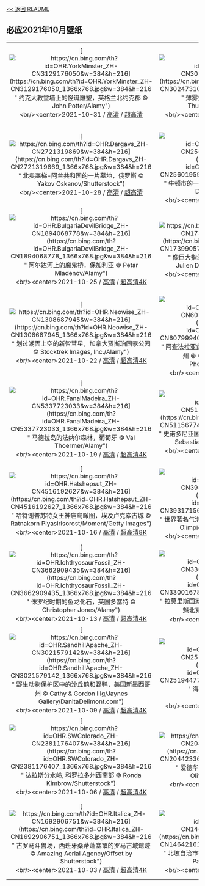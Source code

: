 [<< 返回 README](../../README.md)
## 必应2021年10月壁纸
||||
|:---:|:---:|:---:|
|[![https://cn.bing.com/th?id=OHR.YorkMinster_ZH-CN3129176050&w=384&h=216](https://cn.bing.com/th?id=OHR.YorkMinster_ZH-CN3129176050_1366x768.jpg&w=384&h=216 " &#10;约克大教堂墙上的怪诞雕塑，英格兰北约克郡&#10;© John Potter/Alamy")](https://cn.bing.com/search?q=%E7%BA%A6%E5%85%8B%E5%A4%A7%E6%95%99%E5%A0%82%E5%A2%99%E4%B8%8A%E7%9A%84%E6%80%AA%E8%AF%9E%E9%9B%95%E5%A1%91%EF%BC%8C%E8%8B%B1%E6%A0%BC%E5%85%B0%E5%8C%97%E7%BA%A6%E5%85%8B%E9%83%A1&form=hpcapt&mkt=zh-cn&filters=HpDate:"20211031_1600")<br/><center>2021-10-31 / [高清](https://cn.bing.com/th?id=OHR.YorkMinster_ZH-CN3129176050_1920x1200.jpg&w=1920&h=1200) / [超高清](https://cn.bing.com/th?id=OHR.YorkMinster_ZH-CN3129176050_UHD.jpg)<center/>|[![https://cn.bing.com/th?id=OHR.MistyForest_ZH-CN3024731044&w=384&h=216](https://cn.bing.com/th?id=OHR.MistyForest_ZH-CN3024731044_1366x768.jpg&w=384&h=216 " &#10;薄雾笼罩的松树林，越南&#10;© Thanh Thuy/Moment/Getty Images")](https://cn.bing.com/search?q=%E8%96%84%E9%9B%BE%E7%AC%BC%E7%BD%A9%E7%9A%84%E6%9D%BE%E6%A0%91%E6%9E%97%EF%BC%8C%E8%B6%8A%E5%8D%97&form=hpcapt&mkt=zh-cn&filters=HpDate:"20211030_1600")<br/><center>2021-10-30 / [高清](https://cn.bing.com/th?id=OHR.MistyForest_ZH-CN3024731044_1920x1200.jpg&w=1920&h=1200) / [超高清4K](https://cn.bing.com/th?id=OHR.MistyForest_ZH-CN3024731044_UHD.jpg&w=3840&h=2160)<center/>|[![https://cn.bing.com/th?id=OHR.UnkindnessRavens_ZH-CN2840574948&w=384&h=216](https://cn.bing.com/th?id=OHR.UnkindnessRavens_ZH-CN2840574948_1366x768.jpg&w=384&h=216 " &#10;冷漠的渡鸦们，美国阿拉斯加州&#10;© Brian Browitt Photo/Adobe Stock")](https://cn.bing.com/search?q=%E5%86%B7%E6%BC%A0%E7%9A%84%E6%B8%A1%E9%B8%A6%E4%BB%AC%EF%BC%8C%E7%BE%8E%E5%9B%BD%E9%98%BF%E6%8B%89%E6%96%AF%E5%8A%A0%E5%B7%9E&form=hpcapt&mkt=zh-cn&filters=HpDate:"20211029_1600")<br/><center>2021-10-29 / [高清](https://cn.bing.com/th?id=OHR.UnkindnessRavens_ZH-CN2840574948_1920x1200.jpg&w=1920&h=1200) / [超高清4K](https://cn.bing.com/th?id=OHR.UnkindnessRavens_ZH-CN2840574948_UHD.jpg&w=3840&h=2160)<center/>|
|[![https://cn.bing.com/th?id=OHR.Dargavs_ZH-CN2721319869&w=384&h=216](https://cn.bing.com/th?id=OHR.Dargavs_ZH-CN2721319869_1366x768.jpg&w=384&h=216 " &#10;北奥塞梯-阿兰共和国的一片墓地，俄罗斯&#10;© Yakov Oskanov/Shutterstock")](https://cn.bing.com/search?q=%E5%8C%97%E5%A5%A5%E5%A1%9E%E6%A2%AF-%E9%98%BF%E5%85%B0%E5%85%B1%E5%92%8C%E5%9B%BD%E7%9A%84%E4%B8%80%E7%89%87%E5%A2%93%E5%9C%B0%EF%BC%8C%E4%BF%84%E7%BD%97%E6%96%AF&form=hpcapt&mkt=zh-cn&filters=HpDate:"20211028_1600")<br/><center>2021-10-28 / [高清](https://cn.bing.com/th?id=OHR.Dargavs_ZH-CN2721319869_1920x1200.jpg&w=1920&h=1200) / [超高清](https://cn.bing.com/th?id=OHR.Dargavs_ZH-CN2721319869_UHD.jpg)<center/>|[![https://cn.bing.com/th?id=OHR.NewtonPumpkins_ZH-CN2560195971&w=384&h=216](https://cn.bing.com/th?id=OHR.NewtonPumpkins_ZH-CN2560195971_1366x768.jpg&w=384&h=216 " &#10;牛顿市的一片南瓜地，美国马萨诸塞州&#10;© Frank Debonis/EyeEm/Alamy")](https://cn.bing.com/search?q=%E7%89%9B%E9%A1%BF%E5%B8%82%E7%9A%84%E4%B8%80%E7%89%87%E5%8D%97%E7%93%9C%E5%9C%B0%EF%BC%8C%E7%BE%8E%E5%9B%BD%E9%A9%AC%E8%90%A8%E8%AF%B8%E5%A1%9E%E5%B7%9E&form=hpcapt&mkt=zh-cn&filters=HpDate:"20211027_1600")<br/><center>2021-10-27 / [高清](https://cn.bing.com/th?id=OHR.NewtonPumpkins_ZH-CN2560195971_1920x1200.jpg&w=1920&h=1200) / [超高清4K](https://cn.bing.com/th?id=OHR.NewtonPumpkins_ZH-CN2560195971_UHD.jpg&w=3840&h=2160)<center/>|[![https://cn.bing.com/th?id=OHR.RedFoxBlackForest_ZH-CN2253259942&w=384&h=216](https://cn.bing.com/th?id=OHR.RedFoxBlackForest_ZH-CN2253259942_1366x768.jpg&w=384&h=216 " &#10;黑林山中的赤狐，德国&#10;© Klaus Echle/Minden Pictures")](https://cn.bing.com/search?q=%E9%BB%91%E6%9E%97%E5%B1%B1%E4%B8%AD%E7%9A%84%E8%B5%A4%E7%8B%90%EF%BC%8C%E5%BE%B7%E5%9B%BD&form=hpcapt&mkt=zh-cn&filters=HpDate:"20211026_1600")<br/><center>2021-10-26 / [高清](https://cn.bing.com/th?id=OHR.RedFoxBlackForest_ZH-CN2253259942_1920x1200.jpg&w=1920&h=1200) / [超高清4K](https://cn.bing.com/th?id=OHR.RedFoxBlackForest_ZH-CN2253259942_UHD.jpg&w=3840&h=2160)<center/>|
|[![https://cn.bing.com/th?id=OHR.BulgariaDevilBridge_ZH-CN1894068778&w=384&h=216](https://cn.bing.com/th?id=OHR.BulgariaDevilBridge_ZH-CN1894068778_1366x768.jpg&w=384&h=216 " &#10;阿尔达河上的魔鬼桥，保加利亚&#10;© Petar Mladenov/Alamy")](https://cn.bing.com/search?q=%E9%98%BF%E5%B0%94%E8%BE%BE%E6%B2%B3%E4%B8%8A%E7%9A%84%E9%AD%94%E9%AC%BC%E6%A1%A5%EF%BC%8C%E4%BF%9D%E5%8A%A0%E5%88%A9%E4%BA%9A&form=hpcapt&mkt=zh-cn&filters=HpDate:"20211025_1600")<br/><center>2021-10-25 / [高清](https://cn.bing.com/th?id=OHR.BulgariaDevilBridge_ZH-CN1894068778_1920x1200.jpg&w=1920&h=1200) / [超高清4K](https://cn.bing.com/th?id=OHR.BulgariaDevilBridge_ZH-CN1894068778_UHD.jpg&w=3840&h=2160)<center/>|[![https://cn.bing.com/th?id=OHR.Bavljenac_ZH-CN1739905750&w=384&h=216](https://cn.bing.com/th?id=OHR.Bavljenac_ZH-CN1739905750_1366x768.jpg&w=384&h=216 " &#10;像巨大指纹一样的Bavljenac岛，克罗地亚&#10;© Julien Duval/Amazing Aerial Agency")](https://cn.bing.com/search?q=%E5%83%8F%E5%B7%A8%E5%A4%A7%E6%8C%87%E7%BA%B9%E4%B8%80%E6%A0%B7%E7%9A%84Bavljenac%E5%B2%9B%EF%BC%8C%E5%85%8B%E7%BD%97%E5%9C%B0%E4%BA%9A&form=hpcapt&mkt=zh-cn&filters=HpDate:"20211024_1600")<br/><center>2021-10-24 / [高清](https://cn.bing.com/th?id=OHR.Bavljenac_ZH-CN1739905750_1920x1200.jpg&w=1920&h=1200) / [超高清4K](https://cn.bing.com/th?id=OHR.Bavljenac_ZH-CN1739905750_UHD.jpg&w=3840&h=2160)<center/>|[![https://cn.bing.com/th?id=OHR.ScopsOwl_ZH-CN1547209464&w=384&h=216](https://cn.bing.com/th?id=OHR.ScopsOwl_ZH-CN1547209464_1366x768.jpg&w=384&h=216 " &#10;波西米亚瑞士国家公园里的红角鸮，捷克共和国&#10;© Milan Zygmunt/Alamy")](https://cn.bing.com/search?q=%E6%B3%A2%E8%A5%BF%E7%B1%B3%E4%BA%9A%E7%91%9E%E5%A3%AB%E5%9B%BD%E5%AE%B6%E5%85%AC%E5%9B%AD%E9%87%8C%E7%9A%84%E7%BA%A2%E8%A7%92%E9%B8%AE%EF%BC%8C%E6%8D%B7%E5%85%8B%E5%85%B1%E5%92%8C%E5%9B%BD&form=hpcapt&mkt=zh-cn&filters=HpDate:"20211023_1600")<br/><center>2021-10-23 / [高清](https://cn.bing.com/th?id=OHR.ScopsOwl_ZH-CN1547209464_1920x1200.jpg&w=1920&h=1200) / [超高清4K](https://cn.bing.com/th?id=OHR.ScopsOwl_ZH-CN1547209464_UHD.jpg&w=3840&h=2160)<center/>|
|[![https://cn.bing.com/th?id=OHR.Neowise_ZH-CN1308687945&w=384&h=216](https://cn.bing.com/th?id=OHR.Neowise_ZH-CN1308687945_1366x768.jpg&w=384&h=216 " &#10;划过湖面上空的新智彗星，加拿大贾斯珀国家公园&#10;© Stocktrek Images, Inc./Alamy")](https://cn.bing.com/search?q=%E5%88%92%E8%BF%87%E6%B9%96%E9%9D%A2%E4%B8%8A%E7%A9%BA%E7%9A%84%E6%96%B0%E6%99%BA%E5%BD%97%E6%98%9F%EF%BC%8C%E5%8A%A0%E6%8B%BF%E5%A4%A7%E8%B4%BE%E6%96%AF%E7%8F%80%E5%9B%BD%E5%AE%B6%E5%85%AC%E5%9B%AD&form=hpcapt&mkt=zh-cn&filters=HpDate:"20211022_1600")<br/><center>2021-10-22 / [高清](https://cn.bing.com/th?id=OHR.Neowise_ZH-CN1308687945_1920x1200.jpg&w=1920&h=1200) / [超高清4K](https://cn.bing.com/th?id=OHR.Neowise_ZH-CN1308687945_UHD.jpg&w=3840&h=2160)<center/>|[![https://cn.bing.com/th?id=OHR.AtchafalayaMoss_ZH-CN6079994094&w=384&h=216](https://cn.bing.com/th?id=OHR.AtchafalayaMoss_ZH-CN6079994094_1366x768.jpg&w=384&h=216 " &#10;阿查法拉亚盆地的秃柏和西班牙苔藓，路易斯安那州&#10;© Chris Moore/Exploring Light Photography/Tandem Stills")](https://cn.bing.com/search?q=%E9%98%BF%E6%9F%A5%E6%B3%95%E6%8B%89%E4%BA%9A%E7%9B%86%E5%9C%B0%E7%9A%84%E7%A7%83%E6%9F%8F%E5%92%8C%E8%A5%BF%E7%8F%AD%E7%89%99%E8%8B%94%E8%97%93%EF%BC%8C%E8%B7%AF%E6%98%93%E6%96%AF%E5%AE%89%E9%82%A3%E5%B7%9E&form=hpcapt&mkt=zh-cn&filters=HpDate:"20211021_1600")<br/><center>2021-10-21 / [高清](https://cn.bing.com/th?id=OHR.AtchafalayaMoss_ZH-CN6079994094_1920x1200.jpg&w=1920&h=1200) / [超高清](https://cn.bing.com/th?id=OHR.AtchafalayaMoss_ZH-CN6079994094_UHD.jpg)<center/>|[![https://cn.bing.com/th?id=OHR.SmileySloth_ZH-CN5943980097&w=384&h=216](https://cn.bing.com/th?id=OHR.SmileySloth_ZH-CN5943980097_1366x768.jpg&w=384&h=216 " &#10;微笑的树懒,哥斯达黎加&#10;© Lukas Kovarik/Shutterstock")](https://cn.bing.com/search?q=%E5%BE%AE%E7%AC%91%E7%9A%84%E6%A0%91%E6%87%92%2C%E5%93%A5%E6%96%AF%E8%BE%BE%E9%BB%8E%E5%8A%A0&form=hpcapt&mkt=zh-cn&filters=HpDate:"20211020_1600")<br/><center>2021-10-20 / [高清](https://cn.bing.com/th?id=OHR.SmileySloth_ZH-CN5943980097_1920x1200.jpg&w=1920&h=1200) / [超高清4K](https://cn.bing.com/th?id=OHR.SmileySloth_ZH-CN5943980097_UHD.jpg&w=3840&h=2160)<center/>|
|[![https://cn.bing.com/th?id=OHR.FanalMadeira_ZH-CN5337723033&w=384&h=216](https://cn.bing.com/th?id=OHR.FanalMadeira_ZH-CN5337723033_1366x768.jpg&w=384&h=216 " &#10;马德拉岛的法纳尔森林，葡萄牙&#10;© Val Thoermer/Alamy")](https://cn.bing.com/search?q=%E9%A9%AC%E5%BE%B7%E6%8B%89%E5%B2%9B%E7%9A%84%E6%B3%95%E7%BA%B3%E5%B0%94%E6%A3%AE%E6%9E%97%EF%BC%8C%E8%91%A1%E8%90%84%E7%89%99&form=hpcapt&mkt=zh-cn&filters=HpDate:"20211019_1600")<br/><center>2021-10-19 / [高清](https://cn.bing.com/th?id=OHR.FanalMadeira_ZH-CN5337723033_1920x1200.jpg&w=1920&h=1200) / [超高清4K](https://cn.bing.com/th?id=OHR.FanalMadeira_ZH-CN5337723033_UHD.jpg&w=3840&h=2160)<center/>|[![https://cn.bing.com/th?id=OHR.CapelCurig_ZH-CN5115677414&w=384&h=216](https://cn.bing.com/th?id=OHR.CapelCurig_ZH-CN5115677414_1366x768.jpg&w=384&h=216 " &#10;史诺多尼亚国家公园的Capel Curig，英国威尔士&#10;© Sebastian Wasek/Sime/eStock Photo")](https://cn.bing.com/search?q=%E5%8F%B2%E8%AF%BA%E5%A4%9A%E5%B0%BC%E4%BA%9A%E5%9B%BD%E5%AE%B6%E5%85%AC%E5%9B%AD%E7%9A%84Capel&form=hpcapt&mkt=zh-cn&filters=HpDate:"20211018_1600")<br/><center>2021-10-18 / [高清](https://cn.bing.com/th?id=OHR.CapelCurig_ZH-CN5115677414_1920x1200.jpg&w=1920&h=1200) / [超高清4K](https://cn.bing.com/th?id=OHR.CapelCurig_ZH-CN5115677414_UHD.jpg&w=3840&h=2160)<center/>|[![https://cn.bing.com/th?id=OHR.Whakarewarewa_ZH-CN4957778498&w=384&h=216](https://cn.bing.com/th?id=OHR.Whakarewarewa_ZH-CN4957778498_1366x768.jpg&w=384&h=216 " &#10;华卡雷瓦雷瓦森林的红木纪念树林，新西兰北岛&#10;© Michael Breitung/Huber/eStock Photo")](https://cn.bing.com/search?q=%E5%8D%8E%E5%8D%A1%E9%9B%B7%E7%93%A6%E9%9B%B7%E7%93%A6%E6%A3%AE%E6%9E%97%E7%9A%84%E7%BA%A2%E6%9C%A8%E7%BA%AA%E5%BF%B5%E6%A0%91%E6%9E%97%EF%BC%8C%E6%96%B0%E8%A5%BF%E5%85%B0%E5%8C%97%E5%B2%9B&form=hpcapt&mkt=zh-cn&filters=HpDate:"20211017_1600")<br/><center>2021-10-17 / [高清](https://cn.bing.com/th?id=OHR.Whakarewarewa_ZH-CN4957778498_1920x1200.jpg&w=1920&h=1200) / [超高清4K](https://cn.bing.com/th?id=OHR.Whakarewarewa_ZH-CN4957778498_UHD.jpg&w=3840&h=2160)<center/>|
|[![https://cn.bing.com/th?id=OHR.Hatshepsut_ZH-CN4516192627&w=384&h=216](https://cn.bing.com/th?id=OHR.Hatshepsut_ZH-CN4516192627_1366x768.jpg&w=384&h=216 " &#10;哈特谢普苏特女王神庙鸟瞰图，埃及卢克索古城&#10;© Ratnakorn Piyasirisorost/Moment/Getty Images")](https://cn.bing.com/search?q=%E5%93%88%E7%89%B9%E8%B0%A2%E6%99%AE%E8%8B%8F%E7%89%B9%E5%A5%B3%E7%8E%8B%E7%A5%9E%E5%BA%99%E9%B8%9F%E7%9E%B0%E5%9B%BE%EF%BC%8C%E5%9F%83%E5%8F%8A%E5%8D%A2%E5%85%8B%E7%B4%A2%E5%8F%A4%E5%9F%8E&form=hpcapt&mkt=zh-cn&filters=HpDate:"20211016_1600")<br/><center>2021-10-16 / [高清](https://cn.bing.com/th?id=OHR.Hatshepsut_ZH-CN4516192627_1920x1200.jpg&w=1920&h=1200) / [超高清8K](https://cn.bing.com/th?id=OHR.Hatshepsut_ZH-CN4516192627_UHD.jpg)<center/>|[![https://cn.bing.com/th?id=OHR.ProseccoHills_ZH-CN3931715664&w=384&h=216](https://cn.bing.com/th?id=OHR.ProseccoHills_ZH-CN3931715664_1366x768.jpg&w=384&h=216 " &#10;世界著名气泡酒产地普罗塞克山丘,意大利威尼托&#10;© Olimpio Fantuz/Sime/eStock Phot")](https://cn.bing.com/search?q=%E4%B8%96%E7%95%8C%E8%91%97%E5%90%8D%E6%B0%94%E6%B3%A1%E9%85%92%E4%BA%A7%E5%9C%B0%E6%99%AE%E7%BD%97%E5%A1%9E%E5%85%8B%E5%B1%B1%E4%B8%98%2C%E6%84%8F%E5%A4%A7%E5%88%A9%E5%A8%81%E5%B0%BC%E6%89%98&form=hpcapt&mkt=zh-cn&filters=HpDate:"20211015_1600")<br/><center>2021-10-15 / [高清](https://cn.bing.com/th?id=OHR.ProseccoHills_ZH-CN3931715664_1920x1200.jpg&w=1920&h=1200) / [超高清4K](https://cn.bing.com/th?id=OHR.ProseccoHills_ZH-CN3931715664_UHD.jpg&w=3840&h=2160)<center/>|[![https://cn.bing.com/th?id=OHR.SaguaroFamily_ZH-CN3845395676&w=384&h=216](https://cn.bing.com/th?id=OHR.SaguaroFamily_ZH-CN3845395676_1366x768.jpg&w=384&h=216 " &#10;星空下的仙人掌家族，美国萨瓜罗国家公园&#10;© Christian Foto Az/Shutterstock")](https://cn.bing.com/search?q=%E6%98%9F%E7%A9%BA%E4%B8%8B%E7%9A%84%E4%BB%99%E4%BA%BA%E6%8E%8C%E5%AE%B6%E6%97%8F%EF%BC%8C%E7%BE%8E%E5%9B%BD%E8%90%A8%E7%93%9C%E7%BD%97%E5%9B%BD%E5%AE%B6%E5%85%AC%E5%9B%AD&form=hpcapt&mkt=zh-cn&filters=HpDate:"20211014_1600")<br/><center>2021-10-14 / [高清](https://cn.bing.com/th?id=OHR.SaguaroFamily_ZH-CN3845395676_1920x1200.jpg&w=1920&h=1200) / [超高清4K](https://cn.bing.com/th?id=OHR.SaguaroFamily_ZH-CN3845395676_UHD.jpg&w=3840&h=2160)<center/>|
|[![https://cn.bing.com/th?id=OHR.IchthyosaurFossil_ZH-CN3662909435&w=384&h=216](https://cn.bing.com/th?id=OHR.IchthyosaurFossil_ZH-CN3662909435_1366x768.jpg&w=384&h=216 " &#10;侏罗纪时期的鱼龙化石，英国多塞特&#10;© Christopher Jones/Alamy")](https://cn.bing.com/search?q=%E4%BE%8F%E7%BD%97%E7%BA%AA%E6%97%B6%E6%9C%9F%E7%9A%84%E9%B1%BC%E9%BE%99%E5%8C%96%E7%9F%B3%EF%BC%8C%E8%8B%B1%E5%9B%BD%E5%A4%9A%E5%A1%9E%E7%89%B9&form=hpcapt&mkt=zh-cn&filters=HpDate:"20211013_1600")<br/><center>2021-10-13 / [高清](https://cn.bing.com/th?id=OHR.IchthyosaurFossil_ZH-CN3662909435_1920x1200.jpg&w=1920&h=1200) / [超高清4K](https://cn.bing.com/th?id=OHR.IchthyosaurFossil_ZH-CN3662909435_UHD.jpg&w=3840&h=2160)<center/>|[![https://cn.bing.com/th?id=OHR.MauricieAutumn_ZH-CN3300167870&w=384&h=216](https://cn.bing.com/th?id=OHR.MauricieAutumn_ZH-CN3300167870_1366x768.jpg&w=384&h=216 " &#10;拉莫里斯国家公园中的Wapizagonke湖区，加拿大魁北克&#10;© Instants/Getty Images")](https://cn.bing.com/search?q=%E6%8B%89%E8%8E%AB%E9%87%8C%E6%96%AF%E5%9B%BD%E5%AE%B6%E5%85%AC%E5%9B%AD%E4%B8%AD%E7%9A%84Wapizagonke%E6%B9%96%E5%8C%BA%EF%BC%8C%E5%8A%A0%E6%8B%BF%E5%A4%A7%E9%AD%81%E5%8C%97%E5%85%8B&form=hpcapt&mkt=zh-cn&filters=HpDate:"20211011_1600")<br/><center>2021-10-11 / [高清](https://cn.bing.com/th?id=OHR.MauricieAutumn_ZH-CN3300167870_1920x1200.jpg&w=1920&h=1200) / [超高清](https://cn.bing.com/th?id=OHR.MauricieAutumn_ZH-CN3300167870_UHD.jpg)<center/>|[![https://cn.bing.com/th?id=OHR.AbaloneShell_ZH-CN3205304974&w=384&h=216](https://cn.bing.com/th?id=OHR.AbaloneShell_ZH-CN3205304974_1366x768.jpg&w=384&h=216 " &#10;五彩缤纷的鲍鱼贝壳，新西兰&#10;© Lynda Harper/Minden Pictures")](https://cn.bing.com/search?q=%E4%BA%94%E5%BD%A9%E7%BC%A4%E7%BA%B7%E7%9A%84%E9%B2%8D%E9%B1%BC%E8%B4%9D%E5%A3%B3%EF%BC%8C%E6%96%B0%E8%A5%BF%E5%85%B0&form=hpcapt&mkt=zh-cn&filters=HpDate:"20211010_1600")<br/><center>2021-10-10 / [高清](https://cn.bing.com/th?id=OHR.AbaloneShell_ZH-CN3205304974_1920x1200.jpg&w=1920&h=1200) / [超高清4K](https://cn.bing.com/th?id=OHR.AbaloneShell_ZH-CN3205304974_UHD.jpg&w=3840&h=2160)<center/>|
|[![https://cn.bing.com/th?id=OHR.SandhillApache_ZH-CN3021579142&w=384&h=216](https://cn.bing.com/th?id=OHR.SandhillApache_ZH-CN3021579142_1366x768.jpg&w=384&h=216 " &#10;野生动物保护区中的沙丘鹤和野鸭，美国新墨西哥州&#10;© Cathy &amp; Gordon Illg/Jaynes Gallery/DanitaDelimont.com")](https://cn.bing.com/search?q=%E9%87%8E%E7%94%9F%E5%8A%A8%E7%89%A9%E4%BF%9D%E6%8A%A4%E5%8C%BA%E4%B8%AD%E7%9A%84%E6%B2%99%E4%B8%98%E9%B9%A4%E5%92%8C%E9%87%8E%E9%B8%AD%EF%BC%8C%E7%BE%8E%E5%9B%BD%E6%96%B0%E5%A2%A8%E8%A5%BF%E5%93%A5%E5%B7%9E&form=hpcapt&mkt=zh-cn&filters=HpDate:"20211009_1600")<br/><center>2021-10-09 / [高清](https://cn.bing.com/th?id=OHR.SandhillApache_ZH-CN3021579142_1920x1200.jpg&w=1920&h=1200) / [超高清4K](https://cn.bing.com/th?id=OHR.SandhillApache_ZH-CN3021579142_UHD.jpg&w=3840&h=2160)<center/>|[![https://cn.bing.com/th?id=OHR.FriendlyOctopus_ZH-CN2519447724&w=384&h=216](https://cn.bing.com/th?id=OHR.FriendlyOctopus_ZH-CN2519447724_1366x768.jpg&w=384&h=216 " &#10;海草中的章鱼，法国利翁湾&#10;© BIOSPHOTO/Alamy")](https://cn.bing.com/search?q=%E6%B5%B7%E8%8D%89%E4%B8%AD%E7%9A%84%E7%AB%A0%E9%B1%BC%EF%BC%8C%E6%B3%95%E5%9B%BD%E5%88%A9%E7%BF%81%E6%B9%BE&form=hpcapt&mkt=zh-cn&filters=HpDate:"20211008_1600")<br/><center>2021-10-08 / [高清](https://cn.bing.com/th?id=OHR.FriendlyOctopus_ZH-CN2519447724_1920x1200.jpg&w=1920&h=1200) / [超高清4K](https://cn.bing.com/th?id=OHR.FriendlyOctopus_ZH-CN2519447724_UHD.jpg&w=3840&h=2160)<center/>|[![https://cn.bing.com/th?id=OHR.HuayMaeKhamin_ZH-CN2718383027&w=384&h=216](https://cn.bing.com/th?id=OHR.HuayMaeKhamin_ZH-CN2718383027_1366x768.jpg&w=384&h=216 " &#10;Khuean Srinagarindra国家公园的Huay Mae Khamin瀑布,泰国&#10;© Casper1774Studio/Getty Images")](https://cn.bing.com/search?q=Khuean&form=hpcapt&mkt=zh-cn&filters=HpDate:"20211007_1600")<br/><center>2021-10-07 / [高清](https://cn.bing.com/th?id=OHR.HuayMaeKhamin_ZH-CN2718383027_1920x1200.jpg&w=1920&h=1200) / [超高清4K](https://cn.bing.com/th?id=OHR.HuayMaeKhamin_ZH-CN2718383027_UHD.jpg&w=3840&h=2160)<center/>|
|[![https://cn.bing.com/th?id=OHR.SWColorado_ZH-CN2381176407&w=384&h=216](https://cn.bing.com/th?id=OHR.SWColorado_ZH-CN2381176407_1366x768.jpg&w=384&h=216 " &#10;达拉斯分水岭, 科罗拉多州西南部&#10;© Ronda Kimbrow/Shutterstock")](https://cn.bing.com/search?q=%E8%BE%BE%E6%8B%89%E6%96%AF%E5%88%86%E6%B0%B4%E5%B2%AD%2C&form=hpcapt&mkt=zh-cn&filters=HpDate:"20211006_1600")<br/><center>2021-10-06 / [高清](https://cn.bing.com/th?id=OHR.SWColorado_ZH-CN2381176407_1920x1200.jpg&w=1920&h=1200) / [超高清4K](https://cn.bing.com/th?id=OHR.SWColorado_ZH-CN2381176407_UHD.jpg&w=3840&h=2160)<center/>|[![https://cn.bing.com/th?id=OHR.FallPEI_ZH-CN2044233645&w=384&h=216](https://cn.bing.com/th?id=OHR.FallPEI_ZH-CN2044233645_1366x768.jpg&w=384&h=216 " &#10;爱德华王子岛的森林和树冠，加拿大&#10;© OliverChilds/Getty Images")](https://cn.bing.com/search?q=%E7%88%B1%E5%BE%B7%E5%8D%8E%E7%8E%8B%E5%AD%90%E5%B2%9B%E7%9A%84%E6%A3%AE%E6%9E%97%E5%92%8C%E6%A0%91%E5%86%A0%EF%BC%8C%E5%8A%A0%E6%8B%BF%E5%A4%A7&form=hpcapt&mkt=zh-cn&filters=HpDate:"20211005_1600")<br/><center>2021-10-05 / [高清](https://cn.bing.com/th?id=OHR.FallPEI_ZH-CN2044233645_1920x1200.jpg&w=1920&h=1200) / [超高清](https://cn.bing.com/th?id=OHR.FallPEI_ZH-CN2044233645_UHD.jpg)<center/>|[![https://cn.bing.com/th?id=OHR.Andromeda_ZH-CN1967953496&w=384&h=216](https://cn.bing.com/th?id=OHR.Andromeda_ZH-CN1967953496_1366x768.jpg&w=384&h=216 " &#10;绚烂的仙女座星系&#10;© NASA/JPL-Caltech")](https://cn.bing.com/search?q=%E7%BB%9A%E7%83%82%E7%9A%84%E4%BB%99%E5%A5%B3%E5%BA%A7%E6%98%9F%E7%B3%BB&form=hpcapt&mkt=zh-cn&filters=HpDate:"20211004_1600")<br/><center>2021-10-04 / [高清](https://cn.bing.com/th?id=OHR.Andromeda_ZH-CN1967953496_1920x1200.jpg&w=1920&h=1200) / [超高清4K](https://cn.bing.com/th?id=OHR.Andromeda_ZH-CN1967953496_UHD.jpg&w=3840&h=2160)<center/>|
|[![https://cn.bing.com/th?id=OHR.Italica_ZH-CN1692906751&w=384&h=216](https://cn.bing.com/th?id=OHR.Italica_ZH-CN1692906751_1366x768.jpg&w=384&h=216 " &#10;古罗马斗兽场，西班牙桑蒂蓬塞镇的罗马古城遗迹&#10;© Amazing Aerial Agency/Offset by Shutterstock")](https://cn.bing.com/search?q=%E5%8F%A4%E7%BD%97%E9%A9%AC%E6%96%97%E5%85%BD%E5%9C%BA%EF%BC%8C%E8%A5%BF%E7%8F%AD%E7%89%99%E6%A1%91%E8%92%82%E8%93%AC%E5%A1%9E%E9%95%87%E7%9A%84%E7%BD%97%E9%A9%AC%E5%8F%A4%E5%9F%8E%E9%81%97%E8%BF%B9&form=hpcapt&mkt=zh-cn&filters=HpDate:"20211003_1600")<br/><center>2021-10-03 / [高清](https://cn.bing.com/th?id=OHR.Italica_ZH-CN1692906751_1920x1200.jpg&w=1920&h=1200) / [超高清4K](https://cn.bing.com/th?id=OHR.Italica_ZH-CN1692906751_UHD.jpg&w=3840&h=2160)<center/>|[![https://cn.bing.com/th?id=OHR.IvishakRiver_ZH-CN1464216156&w=384&h=216](https://cn.bing.com/th?id=OHR.IvishakRiver_ZH-CN1464216156_1366x768.jpg&w=384&h=216 " &#10;北坡自治市镇的伊维沙克河，阿拉斯加州&#10;© Don Paulson/Danita Delimont")](https://cn.bing.com/search?q=%E5%8C%97%E5%9D%A1%E8%87%AA%E6%B2%BB%E5%B8%82%E9%95%87%E7%9A%84%E4%BC%8A%E7%BB%B4%E6%B2%99%E5%85%8B%E6%B2%B3%EF%BC%8C%E9%98%BF%E6%8B%89%E6%96%AF%E5%8A%A0%E5%B7%9E&form=hpcapt&mkt=zh-cn&filters=HpDate:"20211002_1600")<br/><center>2021-10-02 / [高清](https://cn.bing.com/th?id=OHR.IvishakRiver_ZH-CN1464216156_1920x1200.jpg&w=1920&h=1200) / [超高清4K](https://cn.bing.com/th?id=OHR.IvishakRiver_ZH-CN1464216156_UHD.jpg&w=3840&h=2160)<center/>|[![https://cn.bing.com/th?id=OHR.HyacinthMacaws_ZH-CN1191345036&w=384&h=216](https://cn.bing.com/th?id=OHR.HyacinthMacaws_ZH-CN1191345036_1366x768.jpg&w=384&h=216 " &#10;潘塔纳尔湿地的风信子金刚鹦鹉，巴西&#10;© David Pattyn/Minden Pictures")](https://cn.bing.com/search?q=%E6%BD%98%E5%A1%94%E7%BA%B3%E5%B0%94%E6%B9%BF%E5%9C%B0%E7%9A%84%E9%A3%8E%E4%BF%A1%E5%AD%90%E9%87%91%E5%88%9A%E9%B9%A6%E9%B9%89%EF%BC%8C%E5%B7%B4%E8%A5%BF&form=hpcapt&mkt=zh-cn&filters=HpDate:"20211001_1600")<br/><center>2021-10-01 / [高清](https://cn.bing.com/th?id=OHR.HyacinthMacaws_ZH-CN1191345036_1920x1200.jpg&w=1920&h=1200) / [超高清4K](https://cn.bing.com/th?id=OHR.HyacinthMacaws_ZH-CN1191345036_UHD.jpg&w=3840&h=2160)<center/>|
